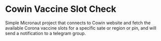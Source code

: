 # Cowin Vaccine Slot Check

Simple Micronaut project that connects to Cowin website and fetch the available Corona vaccine slots for a specific sate or region or pin, and will send a notification to a telegram group.
